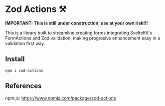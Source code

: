 # Zod Actions ⚒️

**IMPORTANT: This is still under construction, use at your own risk!!!**

This is a library built to streamline creating forms integrating SvelteKit's FormActions and Zod validation, making progresive enhancement easy in a validation first way.




## Install
```
npm i zod-actions
```

## References
npm.js: https://www.npmjs.com/package/zod-actions



